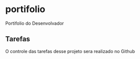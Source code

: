 # portifolio
Portifolio do Desenvolvador

## Tarefas

O controle das tarefas desse projeto sera realizado no Github
